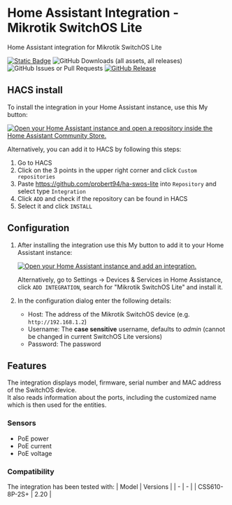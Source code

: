 # Home Assistant Integration - Mikrotik SwitchOS Lite

Home Assistant integration for Mikrotik SwitchOS Lite

[![Static Badge](https://img.shields.io/badge/HACS-Custom-41BDF5?style=for-the-badge&logo=homeassistantcommunitystore&logoColor=white)](https://github.com/hacs/integration) 
![GitHub Downloads (all assets, all releases)](https://img.shields.io/github/downloads/probert94/ha-swos-lite/total?style=for-the-badge)
![GitHub Issues or Pull Requests](https://img.shields.io/github/issues/probert94/ha-swos-lite?style=for-the-badge)
[![GitHub Release](https://img.shields.io/github/v/release/probert94/ha-swos-lite?style=for-the-badge)](https://github.com/probert94/ha-swos-lite/releases)

## HACS install
To install the integration in your Home Assistant instance, use this My button:

[![Open your Home Assistant instance and open a repository inside the Home Assistant Community Store.](https://my.home-assistant.io/badges/hacs_repository.svg)](https://my.home-assistant.io/redirect/hacs_repository/?owner=probert94&repository=ha-swos-lite&category=Integration)

Alternatively, you can add it to HACS by following this steps:
1. Go to HACS
2. Click on the 3 points in the upper right corner and click `Custom repositories`
3. Paste https://github.com/probert94/ha-swos-lite into `Repository` and select type `Integration`
4. Click `ADD` and check if the repository can be found in HACS
5. Select it and click `INSTALL`

## Configuration

1. After installing the integration use this My button to add it to your Home Assistant instance:

    [![Open your Home Assistant instance and add an integration.](https://my.home-assistant.io/badges/config_flow_start.svg)](https://my.home-assistant.io/redirect/config_flow_start?domain=mikrotik_swos_lite)

    Alternatively, go to Settings -> Devices & Services in Home Assistance, click `ADD INTEGRATION`, search for "Mikrotik SwitchOS Lite" and install it.

2. In the configuration dialog enter the following details:
    - Host: The address of the Mikrotik SwitchOS device (e.g. `http://192.168.1.2`)
    - Username: The __case sensitive__ username, defaults to _admin_ (cannot be changed in current SwitchOS Lite versions)
    - Password: The password

## Features

The integration displays model, firmware, serial number and MAC address of the SwitchOS device.  
It also reads information about the ports, including the customized name which is then used for the entities.

### Sensors
- PoE power
- PoE current
- PoE voltage

### Compatibility

The integration has been tested with:
| Model | Versions |
| - | - |
| CSS610-8P-2S+ | 2.20 |
